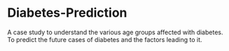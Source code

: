 # Diabetes-Prediction

A case study to understand the various age groups affected with diabetes. To predict the future cases of diabetes and the factors leading to it.
